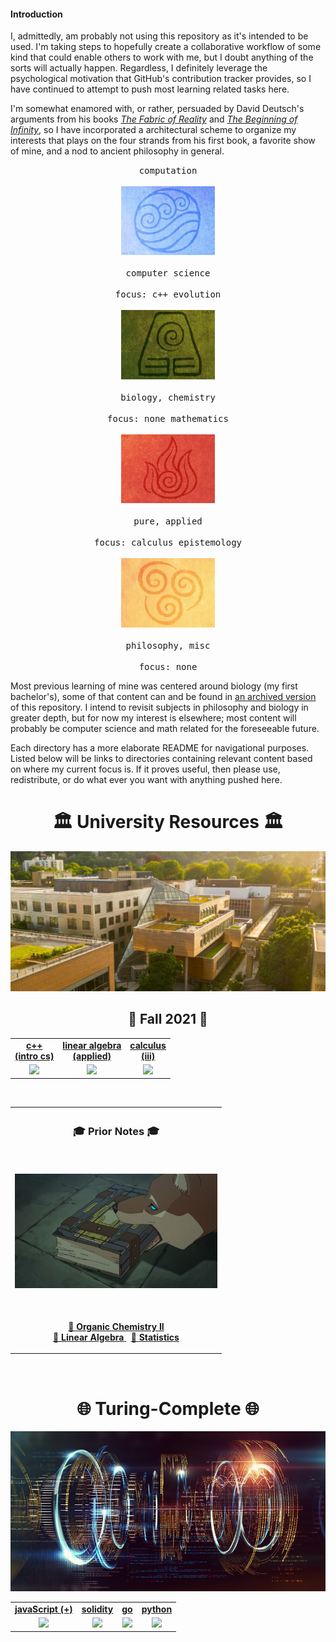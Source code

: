#### Introduction

I, admittedly, am probably not using this repository as it's intended to be
used. I'm taking steps to hopefully create a collaborative workflow of some
kind that could enable others to work with me, but I doubt anything of the
sorts will actually happen. Regardless, I definitely leverage the psychological
motivation that GitHub's contribution tracker provides, so I have continued to
attempt to push most learning related tasks here.

I'm somewhat enamored with, or rather, persuaded by David Deutsch's arguments
from his books [_The Fabric of
Reality_](https://en.wikipedia.org/wiki/The_Fabric_of_Reality) and [_The
Beginning of
Infinity_](https://en.wikipedia.org/wiki/The_Beginning_of_Infinity), so I have
incorporated a architectural scheme to organize my interests that plays on the
four strands from his first book, a favorite show of mine, and a nod to
ancient philosophy in general.


<p align="center">
<kbd>
  computation
  <br><br>
  <a href=water/ title="computation (water)"><img width="150" src="assets/images/water.jpg" alt="water"></a>
  <br><br>
  computer science
  <br><br>
  focus: c++
</kbd>
<kbd>
  evolution
  <br><br>
  <a href=earth/ title="evolution (earth)"><img width="150" src="assets/images/earth.jpg" alt="earth"></a>
  <br><br>
  biology, chemistry
  <br><br>
  focus: none
</kbd>
<kbd>
  mathematics
  <br><br>
  <a href=fire/ title="mathematics (fire)"><img width="150" src="assets/images/fire.jpg" alt="fire"></a>
  <br><br>
  pure, applied
  <br><br>
  focus: calculus
</kbd>
<kbd>
  epistemology
  <br><br>
  <a href=air/ title="epistemology (air)"><img width="150" src="assets/images/air.jpg" alt="air"></a>
  <br><br>
  philosophy, misc
  <br><br>
  focus: none
</kbd>
</p>

Most previous learning of mine was centered around biology (my first
bachelor's), some of that content can and be found in [an archived
version](https://github.com/nosvagor/notes-old) of this repository. I intend to
revisit subjects in philosophy and biology in greater depth, but for now my
interest is elsewhere; most content will probably be computer science
and math related for the foreseeable future.

Each directory has a more elaborate README for navigational purposes. Listed
below will be links to directories containing relevant content based on where
my current focus is. If it proves useful, then please use, redistribute, or do
what ever you want with anything pushed here.

<h1 align="center">🏛️ University Resources 🏛️</h1>
<p align="center">
<kbd>
  <img width="512" src="assets/images/psu.jpg">
</kbd>
</p>

<h2 align="center">🍂 Fall 2021 🍂 </h2>

<table align="center">
  <tr>
    <td align="center"><strong><a href="water/c++/">c++ <br> (intro cs)</a></strong></td>
    <td align="center"><strong><a href="fire/linear/">linear algebra <br> (applied) </a></strong></td>
    <td align="center"><strong><a href="fire/calculus/">calculus <br> (iii)</a></strong></td>
  </tr>
  <tr>
    <td align="center"><a href="water/c++/"><img src="assets/images/c++.ico"></a></td>
    <td align="center"><a href="fire/linear/"><img src="assets/images/applied.ico"></a></td>
    <td align="center"><a href="fire/calculus/"><img src="assets/images/lorenz.ico"></a></td>
  </tr>
</table>

<br>

<table align="center">
  <tr>
    <th>
      <h3 align="center">🎓 Prior Notes 🎓 </h2>
    </th>
  </tr>
  <tr>
    <td>
      <p align='center'>
        <br>
        <img width="324" src="assets/images/prior.jpg">
      </p>
    </td>
  </tr>
  <tr>
    <td>
      <p align="center">
        <br>
        <a href="http://raw.githubusercontent.com/nosvagor/notes/master/assets/prior/ch-335.pdf">📓 <strong>Organic Chemistry II</strong>
        </a>
        <br>
        <a href="http://raw.githubusercontent.com/nosvagor/notes/master/assets/prior/mth-261.pdf"> 📓 <strong>Linear Algebra</strong>
        </a>
        &nbsp;
        <a href="http://raw.githubusercontent.com/nosvagor/notes/master/assets/prior/statistics.pdf">📓 <strong>Statistics</strong>
        </a>
      </p>
    </td>
  </tr>
</table>

<br>

<h1 align="center">🌐 Turing-Complete 🌐</h1>

<p align="center">
<kbd>
  <img width="512" src="assets/images/code.jpg">
</kbd>
</p>

<table align="center">
  <tr>
    <td align="center"><strong><a href="water/javascript/">javaScript (+)</a></strong></td>
    <td align="center"><strong><a href="water/solidity/">solidity</a></strong></td>
    <td align="center"><strong><a href="water/go/">go</a></strong></td>
    <td align="center"><strong><a href="water/python/">python</a></strong></td>
  </tr>
  <tr>
    <td align="center"><a href="water/javascript/"><img src="assets/images/javascript.ico"></a></td>
    <td align="center"><a href="water/[solidity/"><img src="assets/images/solidity.ico"></a></td>
    <td align="center"><a href="water/go/"><img src="assets/images/go.ico"></a></td>
    <td align="center"><a href="water/python/"><img src="assets/images/python.ico"></a></td>
  </tr>
</table>
